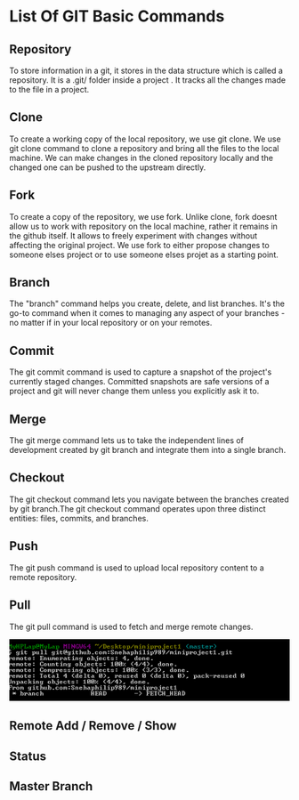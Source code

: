 # List Of GIT Basic Commands

## Repository 

To store information in a git, it stores in the data structure which is called a repository. It is a .git/ folder inside a project . It tracks all the changes made to the file in a project. 

## Clone 

To create a working copy of the local repository, we use git clone. We use git clone command to clone a repository and bring all the files to the local machine. We can make changes in the cloned repository locally and the changed one can be pushed to the upstream directly. 

## Fork  

To create a copy of the repository, we use fork. Unlike clone, fork doesnt allow us to work with repository on the local machine, rather it remains in the github itself. It allows to freely experiment with changes without affecting the original project. We use fork to either propose changes to someone elses project or to use someone elses projet as a starting point. 

## Branch 

The "branch" command helps you create, delete, and list branches. 
It's the go-to command when it comes to managing any aspect of your branches - no matter if in your local repository or on your remotes.

## Commit 

The git commit command is used to capture a snapshot of the project's currently staged changes. 
Committed snapshots are safe versions of a project and git will never change them unless you explicitly ask it to. 

## Merge 

The git merge command lets us to take the independent lines of development created by git branch and integrate them into a single branch.

## Checkout 

The git checkout command lets you navigate between the branches created by git branch.The git checkout command operates upon three distinct entities: files, commits, and branches. 

## Push  

The git push command is used to upload local repository content to a remote repository. 

## Pull 

The git pull command is used to fetch and merge remote changes.

![Image of Pull](https://github.com/Snehaphilip989/miniproject1/blob/master/Image/pull.PNG)

## Remote Add / Remove / Show

## Status

## Master Branch



